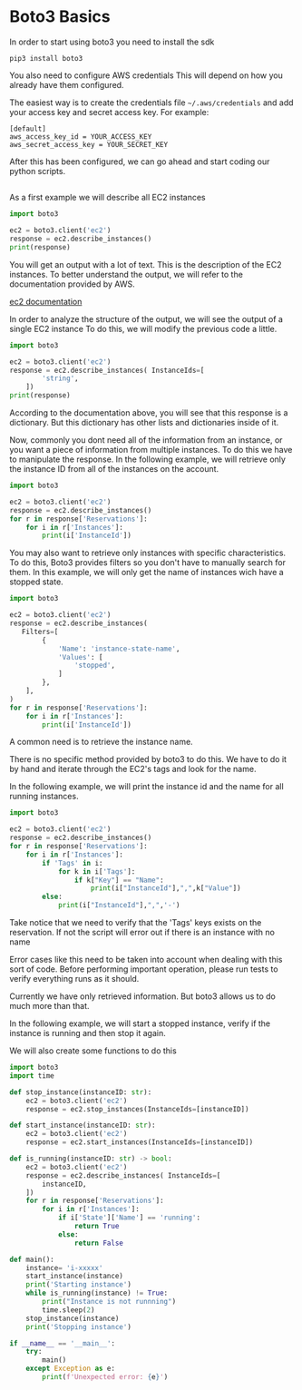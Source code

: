 # Boto3 Basics

In order to start using boto3 you need to install the sdk

```
pip3 install boto3
```

You also need to configure AWS credentials
This will depend on how you already have them configured.

The easiest way is to create the credentials file `~/.aws/credentials` and add your access key and secret access key.
For example:

```
[default]
aws_access_key_id = YOUR_ACCESS_KEY
aws_secret_access_key = YOUR_SECRET_KEY
```

After this has been configured, we can go ahead and start coding our python scripts.

##

As a first example we will describe all EC2 instances

```python
import boto3

ec2 = boto3.client('ec2')
response = ec2.describe_instances()
print(response)
```

You will get an output with a lot of text. This is the description of the EC2 instances.
To better understand the output, we will refer to the documentation provided by AWS.

[ec2 documentation](https://boto3.amazonaws.com/v1/documentation/api/latest/reference/services/ec2.html#instance)

In order to analyze the structure of the output, we will see the output of a single EC2 instance
To do this, we will modify the previous code a little.

```python
import boto3

ec2 = boto3.client('ec2')
response = ec2.describe_instances( InstanceIds=[
        'string',
    ])
print(response)
```

According to the documentation above, you will see that this response is a dictionary. But this dictionary has other lists and dictionaries inside of it.

Now, commonly you dont need all of the information from an instance, or you want a piece of information from multiple instances. To do this we have to manipulate the response.
In the following example, we will retrieve only the instance ID from all of the instances on the account.

```python
import boto3

ec2 = boto3.client('ec2')
response = ec2.describe_instances()
for r in response['Reservations']:
    for i in r['Instances']:
        print(i['InstanceId'])
```

You may also want to retrieve only instances with specific characteristics. To do this, Boto3 provides filters so you don't have to manually search for them.
In this example, we will only get the name of instances wich have a stopped state.

```python
import boto3

ec2 = boto3.client('ec2')
response = ec2.describe_instances(
   Filters=[
        {
            'Name': 'instance-state-name',
            'Values': [
                'stopped',
            ]
        },
    ], 
)
for r in response['Reservations']:
    for i in r['Instances']:
        print(i['InstanceId'])
```
A common need is to retrieve the instance name.

There is no specific method provided by boto3 to do this. We have to do it by hand and iterate through the EC2's tags and look for the name.

In the following example, we will print the instance id and the name for all running instances.

```python
import boto3

ec2 = boto3.client('ec2')
response = ec2.describe_instances()
for r in response['Reservations']:
    for i in r['Instances']:
        if 'Tags' in i:
            for k in i['Tags']:
                if k["Key"] == "Name":
                    print(i["InstanceId"],",",k["Value"])
        else:
            print(i["InstanceId"],",",'-')
```

Take notice that we need to verify that the 'Tags' keys exists on the reservation. If not the script will error out if there is an instance with no name

Error cases like this need to be taken into account when dealing with this sort of code. Before performing important operation, please run tests to verify everything runs as it should.

Currently we have only retrieved information. But boto3 allows us to do much more than that.

In the following example, we will start a stopped instance, verify if the instance is running and then stop it again.

We will also create some functions to do this

```python
import boto3
import time 

def stop_instance(instanceID: str):
    ec2 = boto3.client('ec2')
    response = ec2.stop_instances(InstanceIds=[instanceID])

def start_instance(instanceID: str):
    ec2 = boto3.client('ec2')
    response = ec2.start_instances(InstanceIds=[instanceID])

def is_running(instanceID: str) -> bool:
    ec2 = boto3.client('ec2')
    response = ec2.describe_instances( InstanceIds=[
        instanceID,
    ])
    for r in response['Reservations']:
        for i in r['Instances']:
            if i['State']['Name'] == 'running':
                return True
            else:
                return False

def main():
    instance= 'i-xxxxx'
    start_instance(instance)
    print('Starting instance')
    while is_running(instance) != True:
        print("Instance is not runnning")
        time.sleep(2)
    stop_instance(instance)
    print('Stopping instance') 

if __name__ == '__main__':
    try:
        main()
    except Exception as e:
        print(f'Unexpected error: {e}')



```


